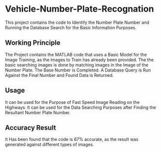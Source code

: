 # Vehicle-Number-Plate-Recognation
This project contains the code to Identify the Number Plate Number and Running the Database Search for the Basic Information Purposes.

## Working Principle
The Project contains the MATLAB code that uses a Basic Model for the Image Training, as the Images to Train has already been provided.
The the basic searching images is done by matching images in the Image of the Number Plate.
The Base Number is Completed.
A Database Query is Run Against the Final Number and Found Data is Returned.


## Usage
It can be used for the Purpose of Fast Speed Image Reading on the Highways.
It can be used for the Data Searching Purposes after Finding the Resultant Number Plate Number.

## Accuracy Result
It Has been found that the code is 67% accurate, as the result was generated against different types of images.